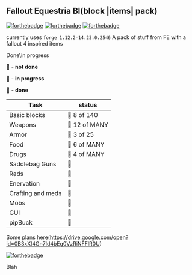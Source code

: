 ## Fallout Equestria BI(block |items| pack)
[![forthebadge](http://forthebadge.com/images/badges/you-didnt-ask-for-this.svg)](http://forthebadge.com)
[![forthebadge](http://forthebadge.com/images/badges/built-with-swag.svg)](http://forthebadge.com)
[![forthebadge](http://forthebadge.com/images/badges/contains-cat-gifs.svg)](http://forthebadge.com)

currently uses `forge 1.12.2-14.23.0.2546`
A pack of stuff from FE with a fallout 4 inspired items

Done\in progress

:red_circle:           - **not done**

:large_orange_diamond: - **in progress**

:large_blue_circle:    - **done**

Task                | status
------------------- | -------------
Basic blocks        |:large_orange_diamond: 8 of 140
Weapons             |:large_orange_diamond: 12 of MANY
Armor               |:large_orange_diamond: 3 of 25
Food                |:large_orange_diamond: 6 of MANY
Drugs               |:large_orange_diamond: 4 of MANY
Saddlebag Guns      |:large_blue_circle:
Rads                |:large_blue_circle:
Enervation          |:red_circle:
Crafting and meds   |:large_orange_diamond:
Mobs                |:red_circle:
GUI                 |:large_orange_diamond:
pipBuck             |:large_orange_diamond:


Some plans here(https://drive.google.com/open?id=0B3xXl4Gn7Id4bEg0VzRiNFFlR0U)

[![forthebadge](http://forthebadge.com/images/badges/no-ragrets.svg)](http://forthebadge.com)


Blah
